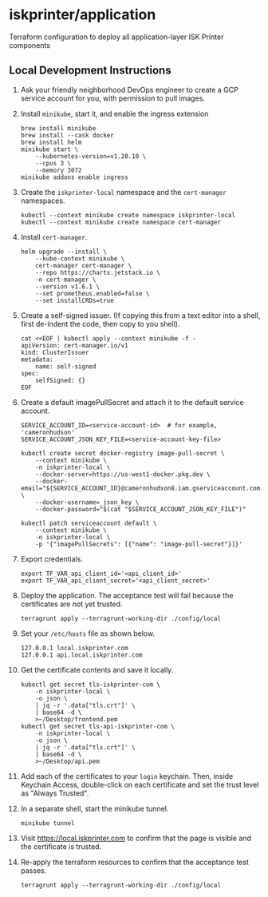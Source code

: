 # iskprinter/application

Terraform configuration to deploy all application-layer ISK Printer components

## Local Development Instructions

1. Ask your friendly neighborhood DevOps engineer to create a GCP service account for you, with permission to pull images.

1. Install `minikube`, start it, and enable the ingress extension
    ```
    brew install minikube
    brew install --cask docker
    brew install helm
    minikube start \
        --kubernetes-version=v1.20.10 \
        --cpus 3 \
        --memory 3072
    minikube addons enable ingress
    ```

1. Create the `iskprinter-local` namespace and the `cert-manager` namespaces.
    ```
    kubectl --context minikube create namespace iskprinter-local 
    kubectl --context minikube create namespace cert-manager
    ```

1. Install `cert-manager`.
    ```
    helm upgrade --install \
        --kube-context minikube \
        cert-manager cert-manager \
        --repo https://charts.jetstack.io \
        -n cert-manager \
        --version v1.6.1 \
        --set prometheus.enabled=false \
        --set installCRDs=true
    ```

1. Create a self-signed issuer. (If copying this from a text editor into a shell, first de-indent the code, then copy to you shell).
    ```
    cat <<EOF | kubectl apply --context minikube -f -
    apiVersion: cert-manager.io/v1
    kind: ClusterIssuer
    metadata:
        name: self-signed
    spec:
        selfSigned: {}
    EOF
    ```

1. Create a default imagePullSecret and attach it to the default service account.
    ```
    SERVICE_ACCOUNT_ID=<service-account-id>  # for example, 'cameronhudson'
    SERVICE_ACCOUNT_JSON_KEY_FILE=<service-account-key-file>

    kubectl create secret docker-registry image-pull-secret \
        --context minikube \
        -n iskprinter-local \
        --docker-server=https://us-west1-docker.pkg.dev \
        --docker-email="${SERVICE_ACCOUNT_ID}@cameronhudson8.iam.gserviceaccount.com" \
        --docker-username=_json_key \
        --docker-password="$(cat "$SERVICE_ACCOUNT_JSON_KEY_FILE")"

    kubectl patch serviceaccount default \
        --context minikube \
        -n iskprinter-local \
        -p '{"imagePullSecrets": [{"name": "image-pull-secret"}]}'
    ```

1. Export credentials.
    ```
    export TF_VAR_api_client_id='<api_client_id>'
    export TF_VAR_api_client_secret='<api_client_secret>'
    ```

1. Deploy the application. The acceptance test will fail because the certificates are not yet trusted.
    ```
    terragrunt apply --terragrunt-working-dir ./config/local
    ```

1. Set your `/etc/hosts` file as shown below.
   ```
   127.0.0.1 local.iskprinter.com
   127.0.0.1 api.local.iskprinter.com
   ```

1. Get the certificate contents and save it locally.
    ```
    kubectl get secret tls-iskprinter-com \
        -n iskprinter-local \
        -o json \
        | jq -r '.data["tls.crt"]' \
        | base64 -d \
        >~/Desktop/frontend.pem
    kubectl get secret tls-api-iskprinter-com \
        -n iskprinter-local \
        -o json \
        | jq -r '.data["tls.crt"]' \
        | base64 -d \
        >~/Desktop/api.pem
    ```

1. Add each of the certificates to your `login` keychain. Then, inside Keychain Access, double-click on each certificate and set the trust level as "Always Trusted".

1. In a separate shell, start the minikube tunnel.
   ```
   minikube tunnel
   ```

1. Visit https://local.iskprinter.com to confirm that the page is visible and the certificate is trusted.

1. Re-apply the terraform resources to confirm that the acceptance test passes.
    ```
    terragrunt apply --terragrunt-working-dir ./config/local
    ```
